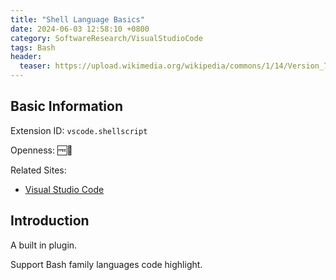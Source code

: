 ```yaml
---
title: "Shell Language Basics"
date: 2024-06-03 12:58:10 +0800
category: SoftwareResearch/VisualStudioCode
tags: Bash
header:
  teaser: https://upload.wikimedia.org/wikipedia/commons/1/14/Version_7_UNIX_SIMH_PDP11_Bourne_Shell_Manual.png
---
```


## Basic Information

Extension ID: `vscode.shellscript`

Openness: 🆓📖

Related Sites:

* [Visual Studio Code](https://code.visualstudio.com/)

## Introduction

A built in plugin.

Support Bash family languages code highlight.
